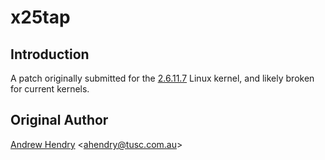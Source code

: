 # x25tap

## Introduction

A patch originally submitted for the
[2.6.11.7](http://marc.info/?t=111457714100002&r=1&w=2) Linux kernel, and likely
broken for current kernels.

## Original Author

[Andrew Hendry](mailto:ahendry@tusc.com.au)
\<[ahendry@tusc.com.au](mailto:ahendry@tusc.com.au)\>

